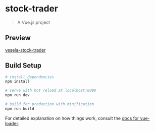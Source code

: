 # stock-trader

> A Vue.js project

## Preview
[vesela-stock-trader](http://vesela-stock-trading.com.s3-website.us-east-2.amazonaws.com/)

## Build Setup

``` bash
# install dependencies
npm install

# serve with hot reload at localhost:8080
npm run dev

# build for production with minification
npm run build
```

For detailed explanation on how things work, consult the [docs for vue-loader](http://vuejs.github.io/vue-loader).
